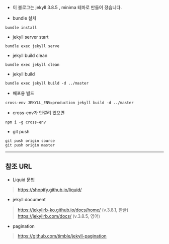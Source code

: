* 이 블로그는 jekyll 3.8.5 , minima 테마로 만들어 졌습니다.

* bundle 설치
```text
bundle install
```
* jekyll server start
```text
bundle exec jekyll serve
``` 
* jekyll build clean
```text
bundle exec jekyll clean
``` 
* jekyll build
```text
bundle exec jekyll build -d ../master
```
* 배포용 빌드
```text
cross-env JEKYLL_ENV=production jekyll build -d ../master
```
* cross-env가 안깔려 있으면
```text
npm i -g cross-env
```
* git push
```text
git push origin source
git push origin master
```
-------------------------------------------------------
## 참조 URL
* Liquid 문법
> https://shopify.github.io/liquid/

* jekyll document 
> https://jekyllrb-ko.github.io/docs/home/ (v.3.8.1, 한글)
> https://jekyllrb.com/docs/ (v.3.8.5, 영어)

* pagination
> https://github.com/timble/jekyll-pagination
